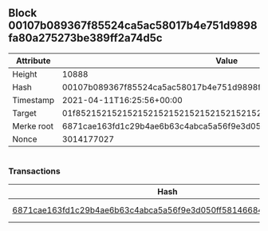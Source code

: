 ## Block 00107b089367f85524ca5ac58017b4e751d9898fa80a275273be389ff2a74d5c

Attribute | Value
--- | ---
Height | 10888
Hash | 00107b089367f85524ca5ac58017b4e751d9898fa80a275273be389ff2a74d5c
Timestamp | 2021-04-11T16:25:56+00:00
Target | 01f8521521521521521521521521521521521521521521521521521521521521
Merke root | 6871cae163fd1c29b4ae6b63c4abca5a56f9e3d050ff58146684babdb8105b1e
Nonce | 3014177027

```

```

### Transactions

Hash | Amount
--- | ---
[6871cae163fd1c29b4ae6b63c4abca5a56f9e3d050ff58146684babdb8105b1e](6871cae163fd1c29b4ae6b63c4abca5a56f9e3d050ff58146684babdb8105b1e.md) | 10.00000000 SKEPTI 
